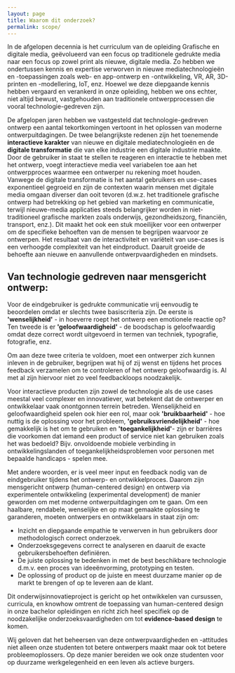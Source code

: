 ```yaml
---
layout: page
title: Waarom dit onderzoek?
permalink: scope/
---
```


In de afgelopen decennia is het curriculum van de opleiding Grafische en digitale media, geëvolueerd van een focus op traditionele gedrukte media naar een focus op zowel print als nieuwe, digitale media.
Zo hebben we ondertussen kennis en expertise verworven in nieuwe mediatechnologieën en -toepassingen zoals web- en app-ontwerp en -ontwikkeling, VR, AR, 3D-printen en -modellering, IoT, enz. Hoewel we deze diepgaande kennis hebben vergaard en verankerd in onze opleiding, hebben we ons echter, niet altijd bewust, vastgehouden aan traditionele ontwerpprocessen die vooral technologie-gedreven zijn.

De afgelopen jaren hebben we vastgesteld dat technologie-gedreven ontwerp een aantal tekortkomingen vertoont in het oplossen van moderne ontwerpuitdagingen.
De twee belangrijkste redenen zijn het toenemende **interactieve karakter** van nieuwe en digitale mediatechnologieën en de **digitale transformatie** die van elke industrie een digitale industrie maakte.
Door de gebruiker in staat te stellen te reageren en interactie te hebben met het ontwerp, voegt interactieve media veel variabelen toe aan het ontwerpproces waarmee een ontwerper nu rekening moet houden.
Vanwege de digitale transformatie is het aantal gebruikers en use-cases exponentieel gegroeid en zijn de contexten waarin mensen met digitale media omgaan diverser dan ooit tevoren (d.w.z. het traditionele grafische ontwerp had betrekking op het gebied van marketing en communicatie, terwijl nieuwe-media applicaties steeds belangrijker worden in niet-traditioneel grafische markten zoals onderwijs, gezondheidszorg, financiën, transport, enz.). Dit maakt het ook een stuk moeilijker voor een ontwerper om de specifieke behoeften van de mensen te begrijpen waarvoor ze ontwerpen.
Het resultaat van de interactiviteit en variëteit van use-cases is een verhoogde complexiteit van het eindproduct. Daaruit groeide de behoefte aan nieuwe en aanvullende ontwerpvaardigheden en mindsets.

## Van technologie gedreven naar mensgericht ontwerp:

Voor de eindgebruiker is gedrukte communicatie vrij eenvoudig te beoordelen omdat er slechts twee basiscriteria zijn. De eerste is **'wenselijkheid'** - in hoeverre roept het ontwerp een emotionele reactie op? Ten tweede is er **'geloofwaardigheid'** - de boodschap is geloofwaardig omdat deze correct wordt uitgevoerd in termen van techniek, typografie, fotografie, enz.

Om aan deze twee criteria te voldoen, moet een ontwerper zich kunnen inleven in de gebruiker, begrijpen wat hij of zij wenst en tijdens het proces feedback verzamelen om te controleren of het ontwerp geloofwaardig is. Al met al zijn hiervoor niet zo veel feedbackloops noodzakelijk.

Voor interactieve producten zijn zowel de technologie als de use cases meestal veel complexer en innovatiever, wat betekent dat de ontwerper en ontwikkelaar vaak onontgonnen terrein betreden. Wenselijkheid en geloofwaardigheid spelen ook hier een rol, maar ook **'bruikbaarheid'** - hoe nuttig is de oplossing voor het probleem, **'gebruiksvriendelijkheid'** - hoe gemakkelijk is het om te gebruiken en **'toegankelijkheid'**- zijn er barrières die voorkomen dat iemand een product of service niet kan gebruiken zoals het was bedoeld? Bijv. onvoldoende mobiele verbinding in ontwikkelingslanden of toegankelijkheidsproblemen voor personen met bepaalde handicaps - spelen mee.

Met andere woorden, er is veel meer input en feedback nodig van de eindgebruiker tijdens het ontwerp- en ontwikkelproces.
Daarom zijn mensgericht ontwerp (human-centered design) en ontwerp via experimentele ontwikkeling (experimental development) de manier geworden om met moderne ontwerpuitdagingen om te gaan.
Om een ​​haalbare, rendabele, wenselijke en op maat gemaakte oplossing te garanderen, moeten ontwerpers en ontwikkelaars in staat zijn om:

- Inzicht en diepgaande empathie te verwerven in hun gebruikers door methodologisch correct onderzoek.
- Onderzoeksgegevens correct te analyseren en daaruit de exacte gebruikersbehoeften definiëren.
- De juiste oplossing te bedenken in met de best beschikbare technologie d.m.v. een proces van ideeënvorming, prototyping en testen.
- De oplossing of product op de juiste en meest duurzame manier op de markt te brengen of op te leveren aan de klant.

Dit onderwijsinnovatieproject is gericht op het ontwikkelen van cursussen, curricula, en knowhow omtrent de toepassing van human-centered design in onze bachelor opleidingen en richt zich heel specifiek op de noodzakelijke onderzoeksvaardigheden om tot **evidence-based design** te komen.

Wij geloven dat het beheersen van deze ontwerpvaardigheden en -attitudes niet alleen onze studenten tot betere ontwerpers maakt maar ook tot betere probleemoplossers. Op deze manier bereiden we ook onze studenten voor op duurzame werkgelegenheid en een leven als actieve burgers.

